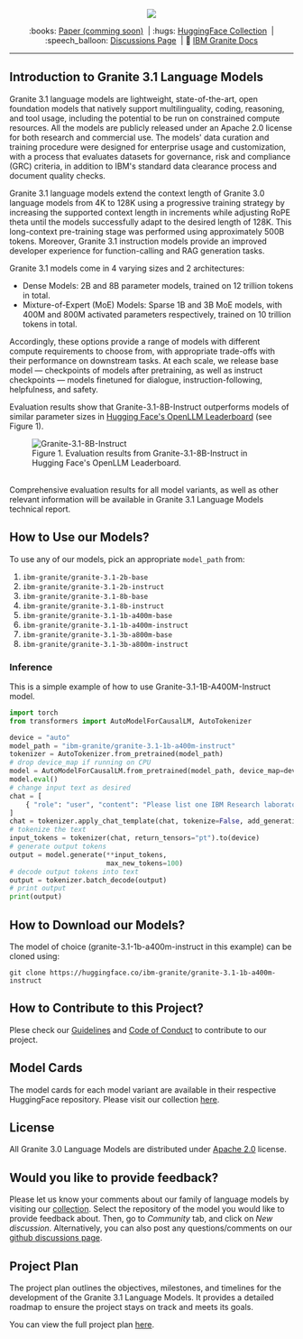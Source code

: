 <p align="center">
  <img src="https://github.com/ibm-granite/granite-3.1-language-models/blob/main/figures/granite-3_1-language-models-3x-v1.png" />
</p>

<p align="center">
  :books: <a href="https://github.com/ibm-granite/granite-3.1-language-models/">Paper (comming soon)</a>&nbsp | :hugs: <a href="https://huggingface.co/collections/ibm-granite/granite-31-language-models-6751dbbf2f3389bec5c6f02d">HuggingFace Collection</a>&nbsp | 
  :speech_balloon: <a href="https://github.com/orgs/ibm-granite/discussions">Discussions Page</a>&nbsp | 📘 <a href="https://www.ibm.com/granite/docs/">IBM Granite Docs</a>
<br>

---
## Introduction to Granite 3.1 Language Models
Granite 3.1 language models are lightweight, state-of-the-art, open foundation models that natively support multilinguality, coding, reasoning, and tool usage, including the potential to be run on constrained compute resources. All the models are publicly released under an Apache 2.0 license for both research and commercial use. The models' data curation and training procedure were designed for enterprise usage and customization, with a process that evaluates datasets for governance, risk and compliance (GRC) criteria, in addition to IBM's standard data clearance process and document quality checks.

Granite 3.1 language models extend the context length of Granite 3.0 language models from 4K to 128K using a progressive training strategy by increasing the supported context length in increments while adjusting RoPE theta until the models successfully adapt to the desired length of 128K. This long-context pre-training stage was performed using approximately 500B tokens. Moreover, Granite 3.1 instruction models provide an improved developer experience for function-calling and RAG generation tasks.

Granite 3.1 models come in 4 varying sizes and 2 architectures:
- Dense Models: 2B and 8B parameter models, trained on 12 trillion tokens in total.
- Mixture-of-Expert (MoE) Models: Sparse 1B and 3B MoE models, with 400M and 800M activated parameters respectively, trained on 10 trillion tokens in total.

Accordingly, these options provide a range of models with different compute requirements to choose from, with appropriate trade-offs with their performance on downstream tasks. At each scale, we release base model — checkpoints of models after pretraining, as well as instruct checkpoints — models finetuned for dialogue, instruction-following, helpfulness, and safety.

Evaluation results show that Granite-3.1-8B-Instruct outperforms models of similar parameter sizes in [Hugging Face's OpenLLM Leaderboard](https://huggingface.co/spaces/open-llm-leaderboard/open_llm_leaderboard#/) (see Figure 1). 

<figure>
  <img src="https://github.com/ibm-granite/granite-3.1-language-models/blob/main/figures/granite-3_1-8b-instruct.png"
  alt=" Granite-3.1-8B-Instruct">
  <figcaption>
  Figure 1. Evaluation results from Granite-3.1-8B-Instruct in Hugging Face's OpenLLM Leaderboard.</figcaption>
</figure>
</br>
Comprehensive evaluation results for all model variants, as well as other relevant information will be available in Granite 3.1 Language Models technical report.

## How to Use our Models?
To use any of our models, pick an appropriate `model_path` from:
1. `ibm-granite/granite-3.1-2b-base`
2. `ibm-granite/granite-3.1-2b-instruct`
3. `ibm-granite/granite-3.1-8b-base`
4. `ibm-granite/granite-3.1-8b-instruct`
5. `ibm-granite/granite-3.1-1b-a400m-base`
6. `ibm-granite/granite-3.1-1b-a400m-instruct`
7. `ibm-granite/granite-3.1-3b-a800m-base`
8. `ibm-granite/granite-3.1-3b-a800m-instruct`

### Inference
This is a simple example of how to use Granite-3.1-1B-A400M-Instruct model.

```python
import torch
from transformers import AutoModelForCausalLM, AutoTokenizer

device = "auto"
model_path = "ibm-granite/granite-3.1-1b-a400m-instruct"
tokenizer = AutoTokenizer.from_pretrained(model_path)
# drop device_map if running on CPU
model = AutoModelForCausalLM.from_pretrained(model_path, device_map=device)
model.eval()
# change input text as desired
chat = [
    { "role": "user", "content": "Please list one IBM Research laboratory located in the United States. You should only output its name and location." },
]
chat = tokenizer.apply_chat_template(chat, tokenize=False, add_generation_prompt=True)
# tokenize the text
input_tokens = tokenizer(chat, return_tensors="pt").to(device)
# generate output tokens
output = model.generate(**input_tokens, 
                        max_new_tokens=100)
# decode output tokens into text
output = tokenizer.batch_decode(output)
# print output
print(output)
```
## How to Download our Models?
The model of choice (granite-3.1-1b-a400m-instruct in this example) can be cloned using:
```shell
git clone https://huggingface.co/ibm-granite/granite-3.1-1b-a400m-instruct
```

## How to Contribute to this Project?
Plese check our [Guidelines](/CONTRIBUTING.md) and [Code of Conduct](/CODE_OF_CONDUCT.md) to contribute to our project.

## Model Cards
The model cards for each model variant are available in their respective HuggingFace repository. Please visit our collection [here](https://huggingface.co/collections/ibm-granite/granite-31-language-models-6751dbbf2f3389bec5c6f02d).

## License 
All Granite 3.0 Language Models are distributed under [Apache 2.0](./LICENSE) license.

## Would you like to provide feedback?
Please let us know your comments about our family of language models by visiting our [collection](https://huggingface.co/collections/ibm-granite/granite-31-language-models-6751dbbf2f3389bec5c6f02d). Select the repository of the model you would like to provide feedback about. Then, go to *Community* tab, and click on *New discussion*. Alternatively, you can also post any questions/comments on our [github discussions page](https://github.com/orgs/ibm-granite/discussions).

<!-- ## Citation
If you find granite models useful, please cite:

```
@misc{granite2024granite,
  title={Granite 3.0 Language Models},
  url={},
  author={Granite Team, IBM},
  month={October},
  year={2024}
}
``` -->

## Project Plan
The project plan outlines the objectives, milestones, and timelines for the development of the Granite 3.1 Language Models. It provides a detailed roadmap to ensure the project stays on track and meets its goals.

You can view the full project plan [here](./plan.txt).
